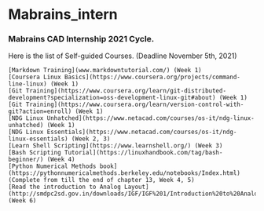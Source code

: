 # Mabrains_intern
### Mabrains CAD Internship 2021 Cycle.

Here is the list of Self-guided Courses. (Deadline November 5th, 2021)

    [Markdown Training](www.markdowntutorial.com/) (Week 1)
    [Coursera Linux Basics](https://www.coursera.org/projects/command-line-linux) (Week 1)
    [Git Training](https://www.coursera.org/learn/git-distributed-development?specialization=oss-development-linux-git#about) (Week 1)
    [Git Training](https://www.coursera.org/learn/version-control-with-git?action=enroll) (Week 1)
    [NDG Linux Unhatched](https://www.netacad.com/courses/os-it/ndg-linux-unhatched) (Week 1)
    [NDG Linux Essentials](https://www.netacad.com/courses/os-it/ndg-linux-essentials) (Week 2, 3)
    [Learn Shell Scripting](https://www.learnshell.org/) (Week 3)
    [Bash Scripting Tutorial](https://linuxhandbook.com/tag/bash-beginner/) (Week 4)
    [Python Numerical Methods book](https://pythonnumericalmethods.berkeley.edu/notebooks/Index.html) (Complete from till the end of chapter 13, Week 4, 5)
    [Read the introduction to Analog Layout](http://smdpc2sd.gov.in/downloads/IGF/IGF%201/Introduction%20to%20Analog%20Layout%20Design.pdf) (Week 6)

